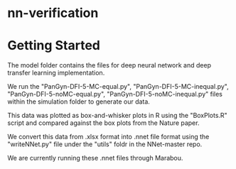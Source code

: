 # nn-verification

# Getting Started

The model folder contains the files for deep neural network and deep transfer learning implementation.

We run the "PanGyn-DFI-5-MC-equal.py", "PanGyn-DFI-5-MC-inequal.py", "PanGyn-DFI-5-noMC-equal.py", "PanGyn-DFI-5-noMC-inequal.py" files within the simulation folder to generate our data.

This data was plotted as box-and-whisker plots in R using the "BoxPlots.R" script and compared against the box plots from the Nature paper. 

We convert this data from .xlsx format into .nnet file format using the "writeNNet.py" file under the "utils" foldr in the NNet-master repo.

We are currently running these .nnet files through Marabou.
